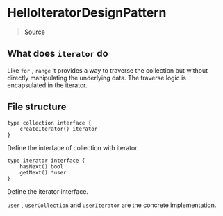 # HelloIteratorDesignPattern

> [Source](https://golangbyexample.com/go-iterator-design-pattern/)

## What does `iterator` do

Like `for` , `range` it provides a way to traverse the collection but without directly manipulating the underlying data.
The traverse logic is encapsulated in the iterator.

## File structure

```
type collection interface {
	createIterator() iterator
}
```

Define the interface of collection with iterator.

```
type iterator interface {
	hasNext() bool
	getNext() *user
}
```

Define the iterator interface.

`user` , `userCollection` and `userIterator` are the concrete implementation.